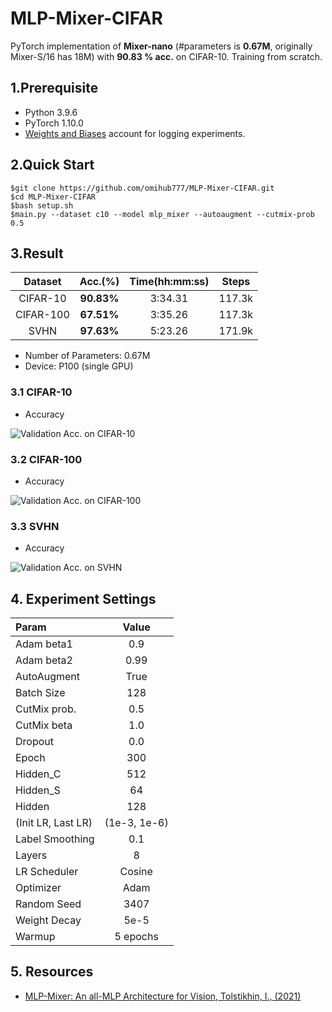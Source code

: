 # MLP-Mixer-CIFAR
PyTorch implementation of **Mixer-nano** (#parameters is **0.67M**, originally Mixer-S/16 has 18M) with **90.83 % acc.** on CIFAR-10. Training from scratch.

## 1.Prerequisite
* Python 3.9.6
* PyTorch 1.10.0
* [Weights and Biases](https://wandb.ai/site) account for logging experiments.

## 2.Quick Start
```shell
$git clone https://github.com/omihub777/MLP-Mixer-CIFAR.git
$cd MLP-Mixer-CIFAR
$bash setup.sh
$main.py --dataset c10 --model mlp_mixer --autoaugment --cutmix-prob 0.5
```

## 3.Result
|Dataset|Acc.(%)|Time(hh:mm:ss)|Steps|
|:--:|:--:|:--:|:--:|
|CIFAR-10|**90.83%**|3:34.31|117.3k|
|CIFAR-100|**67.51%**|3:35.26|117.3k|
|SVHN|**97.63%**|5:23.26|171.9k|
* Number of Parameters: 0.67M
* Device: P100 (single GPU)

### 3.1 CIFAR-10
* Accuracy

![Validation Acc. on CIFAR-10](imgs/C10_acc.png)

### 3.2 CIFAR-100
* Accuracy

![Validation Acc. on CIFAR-100](imgs/C100_acc.png)


### 3.3 SVHN
* Accuracy

![Validation Acc. on SVHN](imgs/SVHN_acc.png)


## 4. Experiment Settings

|Param|Value|
|:--|:--:|
|Adam beta1|0.9|
|Adam beta2|0.99|
|AutoAugment|True|
|Batch Size|128|
|CutMix prob.|0.5|
|CutMix beta|1.0|
|Dropout|0.0|
|Epoch|300|
|Hidden_C|512|
|Hidden_S|64|
|Hidden|128|
|(Init LR, Last LR)|(1e-3, 1e-6)|
|Label Smoothing|0.1|
|Layers|8|
|LR Scheduler|Cosine|
|Optimizer|Adam|
|Random Seed|3407|
|Weight Decay|5e-5|
|Warmup|5 epochs|

## 5. Resources
* [MLP-Mixer: An all-MLP Architecture for Vision, Tolstikhin, I., (2021)](https://arxiv.org/abs/2105.01601)
